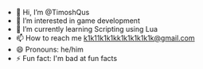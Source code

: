 - 👋 Hi, I’m @TimoshQus
- 👀 I’m interested in game development
- 🌱 I’m currently learning Scripting using Lua
- 📫 How to reach me k1k11k1k1kk1k1k1k1k1k@gmail.com
- 😄 Pronouns: he/him
- ⚡ Fun fact: I'm bad at fun facts

<!---
TimoshQus/TimoshQus is a ✨ special ✨ repository because its `README.md` (this file) appears on your GitHub profile.
You can click the Preview link to take a look at your changes.
--->
